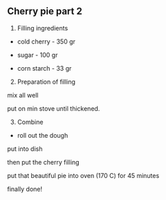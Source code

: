 ## Cherry pie part 2

1. Filling ingredients

* cold cherry  - 350 gr

* sugar - 100 gr

* corn starch - 33 gr

2. Preparation of filling

mix all well

put on min stove until thickened.

3. Combine 

* roll out the dough

put into dish

then put the cherry filling 

put that beautiful pie into oven (170 C) for 45 minutes

finally done!
